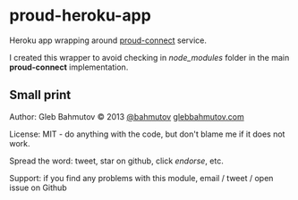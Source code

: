 # proud-heroku-app

Heroku app wrapping around [proud-connect](https://github.com/bahmutov/proud-connect) service.

I created this wrapper to avoid checking in *node_modules* folder in the main
**proud-connect** implementation.

## Small print

Author: Gleb Bahmutov &copy; 2013
[@bahmutov](https://twitter.com/bahmutov) [glebbahmutov.com](http://glebbahmutov.com)

License: MIT - do anything with the code, but don't blame me if it does not work.

Spread the word: tweet, star on github, click *endorse*, etc.

Support: if you find any problems with this module, email / tweet / open issue on Github
